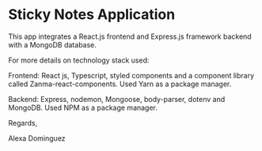 # Sticky Notes Application

This app integrates a React.js frontend and Express.js framework backend with a MongoDB database.

For more details on technology stack used:

Frontend: React js, Typescript, styled components and a component library called Zanma-react-components. Used Yarn as a package manager.

Backend: Express, nodemon, Mongoose, body-parser, dotenv and MongoDB. Used NPM as a package manager.

Regards,

Alexa Dominguez
